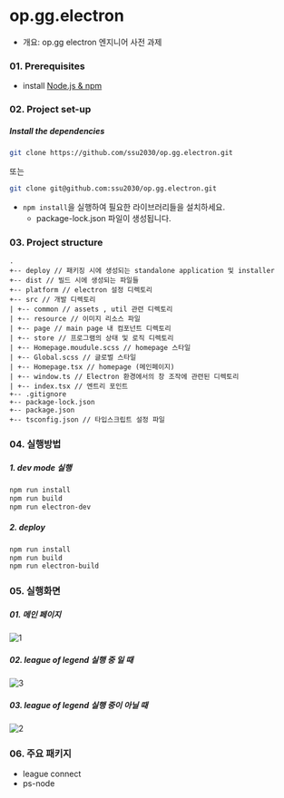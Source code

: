 # op.gg.electron
- 개요: op.gg electron 엔지니어 사전 과제

### 01. Prerequisites
- install [Node.js & npm](https://nodejs.org/)

### 02. Project set-up
##### Install the dependencies
``` bash
git clone https://github.com/ssu2030/op.gg.electron.git
```
또는
``` bash
git clone git@github.com:ssu2030/op.gg.electron.git
```

- `npm install`을 실행하여 필요한 라이브러리들을 설치하세요. 
  - package-lock.json 파일이 생성됩니다. 

### 03. Project structure
```
.
+-- deploy // 패키징 시에 생성되는 standalone application 및 installer
+-- dist // 빌드 시에 생성되는 파일들
+-- platform // electron 설정 디렉토리
+-- src // 개발 디렉토리
| +-- common // assets , util 관련 디렉토리
| +-- resource // 이미지 리소스 파일
| +-- page // main page 내 컴포넌트 디렉토리
| +-- store // 프로그램의 상태 및 로직 디렉토리
| +-- Homepage.moudule.scss // homepage 스타일
| +-- Global.scss // 글로벌 스타일
| +-- Homepage.tsx // homepage (메인페이지)
| +-- window.ts // Electron 환경에서의 창 조작에 관련된 디렉토리
| +-- index.tsx // 엔트리 포인트
+-- .gitignore
+-- package-lock.json
+-- package.json
+-- tsconfig.json // 타입스크립트 설정 파일
```

### 04. 실행방법
##### 1. dev mode 실행
``` bash
npm run install
npm run build
npm run electron-dev
```

##### 2. deploy
``` bash
npm run install
npm run build
npm run electron-build
```

### 05. 실행화면
##### 01. 메인 페이지
![1](https://user-images.githubusercontent.com/31645582/197677942-3979f23b-2b1f-47e2-b4a8-ecde690e9e26.PNG)

##### 02. league of legend 실행 중 일 때
![3](https://user-images.githubusercontent.com/31645582/197678034-44da9f46-15eb-443d-87ac-92d538e7af9a.PNG)

##### 03. league of legend 실행 중이 아닐 때
![2](https://user-images.githubusercontent.com/31645582/197678095-33358e04-1dac-4ca4-8ee8-e35ffb3ef708.PNG)

### 06. 주요 패키지 
- league connect
- ps-node




